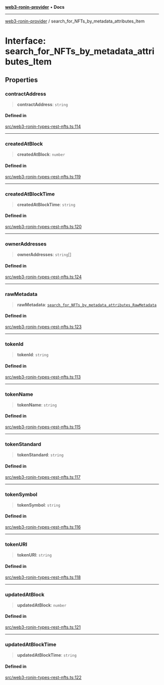 [**web3-ronin-provider**](../README.md) • **Docs**

***

[web3-ronin-provider](../globals.md) / search\_for\_NFTs\_by\_metadata\_attributes\_Item

# Interface: search\_for\_NFTs\_by\_metadata\_attributes\_Item

## Properties

### contractAddress

> **contractAddress**: `string`

#### Defined in

[src/web3-ronin-types-rest-nfts.ts:114](https://github.com/chuacw/web3-ronin-provider/blob/4a5337409914c1435eb29cf10385b5e91a5e50ae/src/web3-ronin-types-rest-nfts.ts#L114)

***

### createdAtBlock

> **createdAtBlock**: `number`

#### Defined in

[src/web3-ronin-types-rest-nfts.ts:119](https://github.com/chuacw/web3-ronin-provider/blob/4a5337409914c1435eb29cf10385b5e91a5e50ae/src/web3-ronin-types-rest-nfts.ts#L119)

***

### createdAtBlockTime

> **createdAtBlockTime**: `string`

#### Defined in

[src/web3-ronin-types-rest-nfts.ts:120](https://github.com/chuacw/web3-ronin-provider/blob/4a5337409914c1435eb29cf10385b5e91a5e50ae/src/web3-ronin-types-rest-nfts.ts#L120)

***

### ownerAddresses

> **ownerAddresses**: `string`[]

#### Defined in

[src/web3-ronin-types-rest-nfts.ts:124](https://github.com/chuacw/web3-ronin-provider/blob/4a5337409914c1435eb29cf10385b5e91a5e50ae/src/web3-ronin-types-rest-nfts.ts#L124)

***

### rawMetadata

> **rawMetadata**: [`search_for_NFTs_by_metadata_attributes_RawMetadata`](search_for_NFTs_by_metadata_attributes_RawMetadata.md)

#### Defined in

[src/web3-ronin-types-rest-nfts.ts:123](https://github.com/chuacw/web3-ronin-provider/blob/4a5337409914c1435eb29cf10385b5e91a5e50ae/src/web3-ronin-types-rest-nfts.ts#L123)

***

### tokenId

> **tokenId**: `string`

#### Defined in

[src/web3-ronin-types-rest-nfts.ts:113](https://github.com/chuacw/web3-ronin-provider/blob/4a5337409914c1435eb29cf10385b5e91a5e50ae/src/web3-ronin-types-rest-nfts.ts#L113)

***

### tokenName

> **tokenName**: `string`

#### Defined in

[src/web3-ronin-types-rest-nfts.ts:115](https://github.com/chuacw/web3-ronin-provider/blob/4a5337409914c1435eb29cf10385b5e91a5e50ae/src/web3-ronin-types-rest-nfts.ts#L115)

***

### tokenStandard

> **tokenStandard**: `string`

#### Defined in

[src/web3-ronin-types-rest-nfts.ts:117](https://github.com/chuacw/web3-ronin-provider/blob/4a5337409914c1435eb29cf10385b5e91a5e50ae/src/web3-ronin-types-rest-nfts.ts#L117)

***

### tokenSymbol

> **tokenSymbol**: `string`

#### Defined in

[src/web3-ronin-types-rest-nfts.ts:116](https://github.com/chuacw/web3-ronin-provider/blob/4a5337409914c1435eb29cf10385b5e91a5e50ae/src/web3-ronin-types-rest-nfts.ts#L116)

***

### tokenURI

> **tokenURI**: `string`

#### Defined in

[src/web3-ronin-types-rest-nfts.ts:118](https://github.com/chuacw/web3-ronin-provider/blob/4a5337409914c1435eb29cf10385b5e91a5e50ae/src/web3-ronin-types-rest-nfts.ts#L118)

***

### updatedAtBlock

> **updatedAtBlock**: `number`

#### Defined in

[src/web3-ronin-types-rest-nfts.ts:121](https://github.com/chuacw/web3-ronin-provider/blob/4a5337409914c1435eb29cf10385b5e91a5e50ae/src/web3-ronin-types-rest-nfts.ts#L121)

***

### updatedAtBlockTime

> **updatedAtBlockTime**: `string`

#### Defined in

[src/web3-ronin-types-rest-nfts.ts:122](https://github.com/chuacw/web3-ronin-provider/blob/4a5337409914c1435eb29cf10385b5e91a5e50ae/src/web3-ronin-types-rest-nfts.ts#L122)
